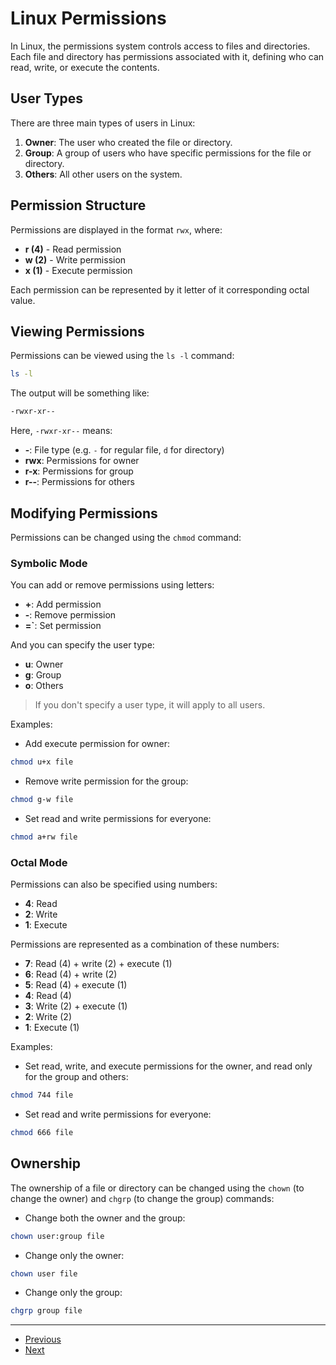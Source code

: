 # Linux Permissions

In Linux, the permissions system controls access to files and directories. Each file and directory has permissions associated with it, defining who can read, write, or execute the contents.

## User Types

There are three main types of users in Linux:

1. **Owner**: The user who created the file or directory.
2. **Group**: A group of users who have specific permissions for the file or directory.
3. **Others**: All other users on the system.

## Permission Structure

Permissions are displayed in the format `rwx`, where:

- **r (4)** - Read permission
- **w (2)** - Write permission
- **x (1)** - Execute permission

Each permission can be represented by it letter of it corresponding octal value.

## Viewing Permissions

Permissions can be viewed using the `ls -l` command:
```bash
ls -l
```

The output will be something like:
```bash
-rwxr-xr--
```

Here, `-rwxr-xr--` means:
- **-**: File type (e.g. `-` for regular file, `d` for directory)
- **rwx**: Permissions for owner
- **r-x**: Permissions for group
- **r--**: Permissions for others

## Modifying Permissions

Permissions can be changed using the `chmod` command:

### Symbolic Mode

You can add or remove permissions using letters:

- **+**: Add permission
- **-**: Remove permission
- **=`**: Set permission

And you can specify the user type:

- **u**: Owner
- **g**: Group
- **o**: Others

> If you don't specify a user type, it will apply to all users.

Examples:
- Add execute permission for owner:
```bash
chmod u+x file
```
- Remove write permission for the group:
```bash
chmod g-w file
```
- Set read and write permissions for everyone:
```bash
chmod a+rw file
```

### Octal Mode

Permissions can also be specified using numbers:
- **4**: Read
- **2**: Write
- **1**: Execute

Permissions are represented as a combination of these numbers:
- **7**: Read (4) + write (2) + execute (1)
- **6**: Read (4) + write (2)
- **5**: Read (4) + execute (1)
- **4**: Read (4)
- **3**: Write (2) + execute (1)
- **2**: Write (2)
- **1**: Execute (1)

Examples:
- Set read, write, and execute permissions for the owner, and read only for the group and others:
```bash
chmod 744 file
```
- Set read and write permissions for everyone:
```bash
chmod 666 file
```

## Ownership

The ownership of a file or directory can be changed using the `chown` (to change the owner) and `chgrp` (to change the group) commands:

- Change both the owner and the group:
```bash
chown user:group file
```
- Change only the owner:
```bash
chown user file
```

- Change only the group:
```bash
chgrp group file
```

---

- [Previous](./3-files.md)
- [Next](./5-users.md)